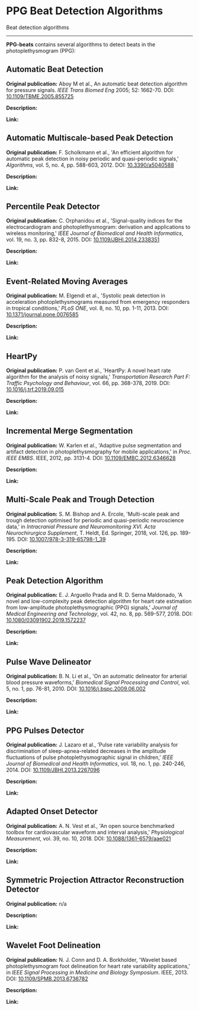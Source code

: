 # PPG Beat Detection Algorithms

Beat detection algorithms

---

**PPG-beats** contains several algorithms to detect beats in the photoplethysmogram (PPG):

## Automatic Beat Detection

**Original publication:** Aboy M et al., An automatic beat detection algorithm for pressure signals. _IEEE Trans Biomed Eng_ 2005; 52: 1662-70. DOI: [10.1109/TBME.2005.855725](https://doi.org/10.1109/TBME.2005.855725)

**Description:** 

**Link:** 

## Automatic Multiscale-based Peak Detection

**Original publication:** F. Scholkmann et al., 'An efficient algorithm for
automatic peak detection in noisy periodic and quasi-periodic signals,'
_Algorithms_, vol. 5, no. 4, pp. 588-603, 2012. DOI: [10.3390/a5040588](https://doi.org/10.3390/a5040588)

**Description:** 

**Link:** 

## Percentile Peak Detector

**Original publication:** C. Orphanidou et al., 'Signal-quality indices for the electrocardiogram and photoplethysmogram: derivation and applications to wireless monitoring,' _IEEE Journal of Biomedical and Health Informatics_, vol. 19, no. 3, pp. 832-8, 2015. DOI: [10.1109/JBHI.2014.2338351](https://doi.org/10.1109/JBHI.2014.2338351)

**Description:** 

**Link:** 

## Event-Related Moving Averages

**Original publication:** M. Elgendi et al., 'Systolic peak detection in acceleration
photoplethysmograms measured from emergency responders in tropical
conditions,' _PLoS ONE_, vol. 8, no. 10, pp. 1-11, 2013. DOI: [10.1371/journal.pone.0076585](https://doi.org/10.1371/journal.pone.0076585)

**Description:** 

**Link:** 

## HeartPy

**Original publication:** P. van Gent et al., 'HeartPy: A novel heart rate algorithm for the
analysis of noisy signals,' _Transportation Research Part F: Traffic
Psychology and Behaviour_, vol. 66, pp. 368-378, 2019. DOI: [10.1016/j.trf.2019.09.015](https://doi.org/10.1016/j.trf.2019.09.015)

**Description:** 

**Link:** 

## Incremental Merge Segmentation

**Original publication:** W. Karlen et al., 'Adaptive pulse segmentation and artifact detection in photoplethysmography for mobile applications,' in _Proc. IEEE EMBS_. IEEE, 2012, pp. 3131-4. DOI: [10.1109/EMBC.2012.6346628](https://doi.org/10.1109/EMBC.2012.6346628)

**Description:** 

**Link:** 

## Multi-Scale Peak and Trough Detection

**Original publication:** S. M. Bishop and A. Ercole, 'Multi-scale peak and trough detection optimised for periodic and quasi-periodic neuroscience data,' in _Intracranial Pressure and Neuromonitoring XVI. Acta Neurochirurgica Supplement_, T. Heldt, Ed. Springer, 2018, vol. 126, pp. 189-195. DOI: [10.1007/978-3-319-65798-1_39](https://doi.org/10.1007/978-3-319-65798-1_39)

**Description:** 

**Link:** 

## Peak Detection Algorithm

**Original publication:** E. J. Arguello Prada and R. D. Serna Maldonado, 'A novel and
low-complexity peak detection algorithm for heart rate estimation from low-amplitude photoplethysmographic (PPG) signals,' _Journal of Medical Engineering and Technology_, vol. 42, no. 8, pp. 569-577, 2018. DOI: [10.1080/03091902.2019.1572237](https://doi.org/10.1080/03091902.2019.1572237)

**Description:** 

**Link:** 

## Pulse Wave Delineator

**Original publication:** B. N. Li et al., 'On an automatic delineator for arterial blood pressure waveforms,' _Biomedical Signal Processing and Control_, vol. 5, no. 1, pp. 76-81, 2010. DOI: [10.1016/j.bspc.2009.06.002](https://doi.org/10.1016/j.bspc.2009.06.002)

**Description:** 

**Link:** 

## PPG Pulses Detector

**Original publication:** J. Lazaro et al., 'Pulse rate variability analysis for discrimination of sleep-apnea-related decreases in the amplitude fluctuations of pulse
photoplethysmographic signal in children,' _IEEE Journal of Biomedical and Health Informatics_, vol. 18, no. 1, pp. 240-246, 2014. DOI: [10.1109/JBHI.2013.2267096](https://doi.org/10.1109/JBHI.2013.2267096)

**Description:** 

**Link:** 

## Adapted Onset Detector

**Original publication:** A. N. Vest et al., 'An open source benchmarked toolbox for cardiovascular waveform and interval analysis,' _Physiological Measurement_, vol. 39, no. 10, 2018. DOI: [10.1088/1361-6579/aae021](https://doi.org/10.1088/1361-6579/aae021)

**Description:** 

**Link:** 

## Symmetric Projection Attractor Reconstruction Detector

**Original publication:**  n/a

**Description:** 

**Link:** 

## Wavelet Foot Delineation

**Original publication:** N. J. Conn and D. A. Borkholder, 'Wavelet based photoplethysmogram foot delineation for heart rate variability applications,' in _IEEE Signal Processing in Medicine and Biology Symposium_. IEEE, 2013. DOI: [10.1109/SPMB.2013.6736782](https://doi.org/10.1109/SPMB.2013.6736782)

**Description:** 

**Link:** 
